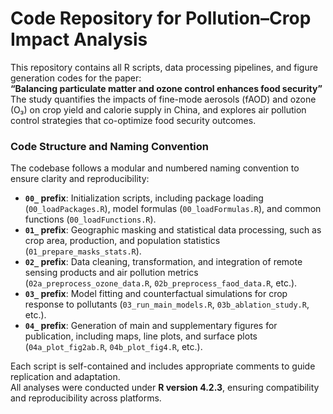 # Code Repository for Pollution–Crop Impact Analysis

This repository contains all R scripts, data processing pipelines, and figure generation codes for the paper:  
**“Balancing particulate matter and ozone control enhances food security”**  
The study quantifies the impacts of fine-mode aerosols (fAOD) and ozone (O₃) on crop yield and calorie supply in China, and explores air pollution control strategies that co-optimize food security outcomes.

### Code Structure and Naming Convention

The codebase follows a modular and numbered naming convention to ensure clarity and reproducibility:

* **`00_` prefix**: Initialization scripts, including package loading (`00_loadPackages.R`), model formulas (`00_loadFormulas.R`), and common functions (`00_loadFunctions.R`).
* **`01_` prefix**: Geographic masking and statistical data processing, such as crop area, production, and population statistics (`01_prepare_masks_stats.R`).
* **`02_` prefix**: Data cleaning, transformation, and integration of remote sensing products and air pollution metrics (`02a_preprocess_ozone_data.R`, `02b_preprocess_faod_data.R`, etc.).
* **`03_` prefix**: Model fitting and counterfactual simulations for crop response to pollutants (`03_run_main_models.R`, `03b_ablation_study.R`, etc.).
* **`04_` prefix**: Generation of main and supplementary figures for publication, including maps, line plots, and surface plots (`04a_plot_fig2ab.R`, `04b_plot_fig4.R`, etc.).

Each script is self-contained and includes appropriate comments to guide replication and adaptation.  
All analyses were conducted under **R version 4.2.3**, ensuring compatibility and reproducibility across platforms.

